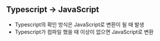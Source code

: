 ## Typescript -> JavaScript
- Typescript의 확인 방식은 JavaScript로 변환이 될 때 발생
- Typescript가 컴파일 했을 때 이상이 없으면 JavaScript로 변환
